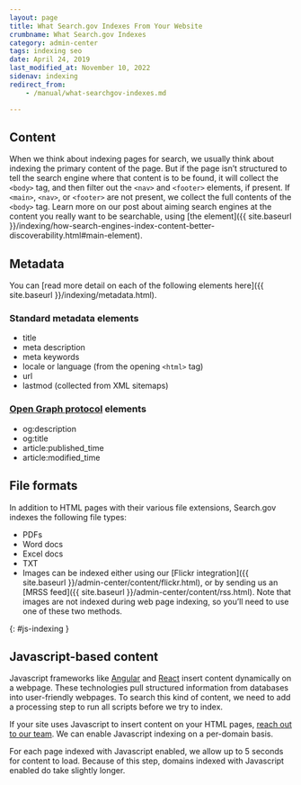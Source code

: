 ```yaml
---
layout: page
title: What Search.gov Indexes From Your Website
crumbname: What Search.gov Indexes
category: admin-center
tags: indexing seo
date: April 24, 2019
last_modified_at: November 10, 2022
sidenav: indexing
redirect_from:
    - /manual/what-searchgov-indexes.md

---
```


## Content

When we think about indexing pages for search, we usually think about indexing the primary content of the page. But if the page isn’t structured to tell the search engine where that content is to be found, it will collect the `<body>` tag, and then filter out the `<nav>` and `<footer>` elements, if present. If `<main>`, `<nav>`, or `<footer>` are not present, we collect the full contents of the `<body>` tag. Learn more on our post about aiming search engines at the content you really want to be searchable, using [the </main> element]({{ site.baseurl }}/indexing/how-search-engines-index-content-better-discoverability.html#main-element).

## Metadata

You can [read more detail on each of the following elements here]({{ site.baseurl }}/indexing/metadata.html).

### Standard metadata elements

* title
* meta description
* meta keywords
* locale or language (from the opening `<html>` tag)
* url
* lastmod (collected from XML sitemaps)

### [Open Graph protocol](http://ogp.me/)  elements

* og:description
* og:title
* article:published_time
* article:modified_time

## File formats

In addition to HTML pages with their various file extensions, Search.gov indexes the following file types:

* PDFs
* Word docs
* Excel docs
* TXT
* Images can be indexed either using our [Flickr integration]({{ site.baseurl }}/admin-center/content/flickr.html), or by sending us an [MRSS feed]({{ site.baseurl }}/admin-center/content/rss.html). Note that images are not indexed during web page indexing, so you’ll need to use one of these two methods. 

{: #js-indexing }

## Javascript-based content

Javascript frameworks like [Angular](https://angular.io/) and [React](https://reactjs.org/) insert content dynamically on a webpage.  These technologies pull structured information from databases into user-friendly webpages. To search this kind of content, we need to add a processing step to run all scripts before we try to index.

If your site uses Javascript to insert content on your HTML pages, [reach out to our team](mailto:search@gsa.gov). We can enable Javascript indexing on a per-domain basis. 

For each page indexed with Javascript enabled, we allow up to 5 seconds for content to load. Because of this step, domains indexed with Javascript enabled do take slightly longer.